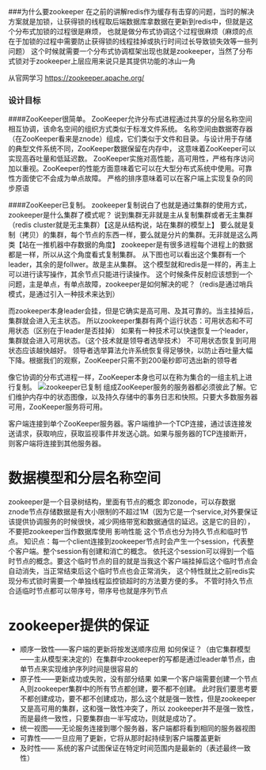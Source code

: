 ###为什么要zookeeper
在之前的讲解redis作为缓存有击穿的问题，当时的解决方案就是加锁，让获得锁的线程取后端数据库拿数据在更新到redis中，但就是这个分布式加锁的过程很是麻烦，
也就是做分布式协调这个过程很麻烦（麻烦的点在于加锁的过程中需要防止获得锁的线程挂掉或执行时间过长导致锁失效等一些列问题）
这个时候就需要一个分布式协调框架出现也就是zookeeper，当然了分布式锁对于zookeeper上层应用来说只是其提供功能的冰山一角

从官网学习 https://zookeeper.apache.org/



### 设计目标
####ZooKeeper很简单。
ZooKeeper允许分布式进程通过共享的分层名称空间相互协调，该命名空间的组织方式类似于标准文件系统。
名称空间由数据寄存器（在ZooKeeper看来是znode）组成，它们类似于文件和目录。与设计用于存储的典型文件系统不同，ZooKeeper数据保留在内存中，
这意味着ZooKeeper可以实现高吞吐量和低延迟数。
ZooKeeper实施对高性能，高可用性，严格有序访问加以重视。ZooKeeper的性能方面意味着它可以在大型分布式系统中使用。可靠性方面使它不会成为单点故障。
严格的排序意味着可以在客户端上实现复杂的同步原语

####ZooKeeper已复制。
zookeeper复制说白了也就是通过集群的使用方式，zookeeper是什么集群了模式呢？
说到集群无非就是主从复制集群或者无主集群（redis cluster就是无主集群）【这是从结构说，站在集群的模型上】
要么就是复制（拷贝）的集群，每个节点的东西一样，要么就是分片的集群。无非就是这么两类【站在一推机器中存数据的角度】
zookeeper是有很多进程每个进程上的数据都是一样，所以从这个角度看式复制集群。
从下图也可以看出这个集群有一个leader，其余的是follwer。故是主从集群。
这个模型就和redis是一样的，再主上可以进行读写操作，其余节点只能进行读操作。
这个时候条件反射应该想到一个问题，主是单点，有单点故障，zookeeper是如何解决的呢？（redis是通过哨兵模式，是通过引入一种技术来达到）

而zookeeper本身leader会挂，但是它确实是高可用、及其可靠的。当主挂掉后，集群就会进入无主状态。
所以zookeeper集群有两个运行状态：可用状态和不可用状态（区别在于leader是否挂掉）
如果有一种技术可以快速恢复一个leader，集群就会进入可用状态。（这个技术就是领导者选举技术）
不可用状态恢复到可用状态应该越快越好。
领导者选举算法允许系统恢复得足够快，以防止吞吐量大幅下降。根据我们的观察，ZooKeeper只需不到200毫秒即可选出新的领导者


像它协调的分布式进程一样，ZooKeeper本身也可以在称为集合的一组主机上进行复制。
![zookeeper已复制](https://zookeeper.apache.org/doc/current/images/zkservice.jpg)
组成ZooKeeper服务的服务器都必须彼此了解。它们维护内存中的状态图像，以及持久存储中的事务日志和快照。只要大多数服务器可用，ZooKeeper服务将可用。

客户端连接到单个ZooKeeper服务器。客户端维护一个TCP连接，通过该连接发送请求，获取响应，获取监视事件并发送心跳。如果与服务器的TCP连接断开，
则客户端将连接到其他服务器。

# 数据模型和分层名称空间
zookeeper是一个目录树结构，里面有节点的概念 即zonode，可以存数据
znode节点存储数据是有大小限制的不超过1M（因为它是一个service,对外要保证该提供协调服务的时候很快，减少网络带宽和数据通信的延迟。这是它的目的），
不要把zookeeper当作数据库使用 影响性能
这个节点也分为持久节点和临时节点。
知识点：每一个client连接到zookeeper节点时会产生一个session，代表整个客户端。整个session有创建和消亡的概念。
依托这个session可以得到一个临时节点的概念。要这个临时节点的目的就是当我这个客户端挂掉后这个临时节点会自动消失，当正常结束后这个临时节点也会正常消失，
这个特性就比之前redis实现分布式锁时需要一个单独线程监控锁超时的方法要方便的多。
不管时持久节点合适临时节点都可以带序号，带序号也就是序列节点

# zookeeper提供的保证
* 顺序一致性——客户端的更新将按发送顺序应用
  如何保证？（由它集群模型——主从模型来决定的）在集群中zookeeper的写都是通过leader单节点，由单节点来实现维护序列时间是很容易的
* 原子性——更新成功或失败，没有部分结果
  如果一个客户端需要创建一个节点A,则zookeeper集群中的所有节点都创建，要不都不创建。
  此时我们要思考要不都创建成功，要不都不创建成功，那么这个就是强一致性，但是zookeeper又是高可用的集群，这和强一致性冲突了，所以
  zookeeper并不是强一致性，而是最终一致性，只要集群由一半写成功，则就是成功了。
* 统一视图——无论服务连接到哪个服务器，客户端都将看到相同的服务器视图
* 可靠性——一旦应用了更新，它将从那时起持续到客户端覆盖更新
* 及时性—— 系统的客户试图保证在特定时间范围内是最新的（表述最终一致性）
  